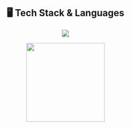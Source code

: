 <!-- ✅ Tech Stack & Languages (sin CSS, solo servicios permitidos) -->
<h2 align="center">🖥️ Tech Stack & Languages</h2>

<!-- Icons: skillicons.dev (modo oscuro) -->
<p align="center">
  <img src="https://skillicons.dev/icons?i=java,dotnet,html,css,js,androidstudio,spring,postgresql,mysql,git,github,figma,vscode,visualstudio&theme=dark&perline=8" />
</p>

<!-- Lenguajes más usados: github-readme-stats (tema moderno) -->
<p align="center">
  <img
    src="https://github-readme-stats.vercel.app/api/top-langs/?username=beto03052a&layout=compact&theme=aura_dark&hide_border=true&title_color=00E0FF&text_color=C0C8D0"
    height="180"
  />
</p>
